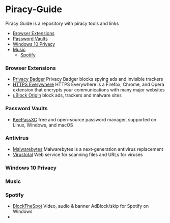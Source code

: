 # Piracy-Guide
Piracy Guide is a repository with piracy tools and links

- [Browser Extensions](#browser-extensions)
- [Password Vaults](#password-vaults)
- [Windows 10 Privacy](#windows-10-privacy)
- [Music](#music)
    - [Spotify](#spotify)


### Browser Extensions
- [Privacy Badger](https://www.eff.org/privacybadger) Privacy Badger blocks spying ads and invisible trackers
- [HTTPS Everywhere](https://www.eff.org/https-everywhere) HTTPS Everywhere is a Firefox, Chrome, and Opera extension that encrypts your communications with many major websites
- [uBlock Origin](https://github.com/gorhill/uBlock) block ads, trackers and malware sites 

### Password Vaults
- [KeePassXC](https://keepassxc.org) free and open-source password manager, supported on Linux, Windows, and macOS

### Antivirus
- [Malwarebytes](https://www.malwarebytes.com/) Malwarebytes is a next-generation antivirus replacement
- [Virustotal](https://www.virustotal.com/) Web service for scanning files and URLs for viruses

### Windows 10 Privacy


### Music

### Spotify
- [BlockTheSpot](https://github.com/mrpond/BlockTheSpot) Video, audio & banner AdBlock/skip for Spotify on Windows
-

